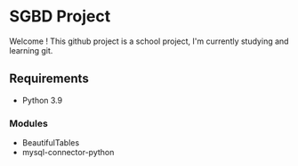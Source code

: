# SGBD Project

Welcome !
This github project is a school project, I'm currently studying and learning git. 

## Requirements

- Python 3.9 

### Modules

- BeautifulTables
- mysql-connector-python
